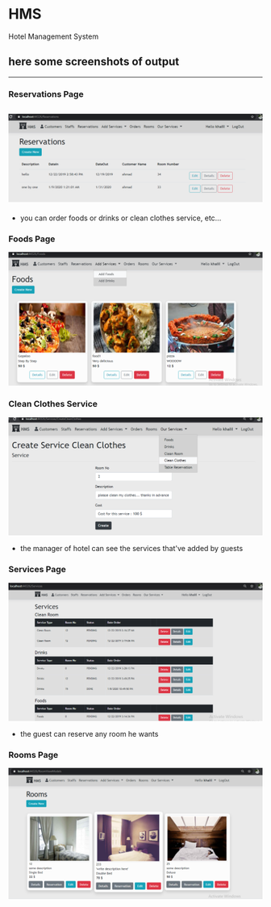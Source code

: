 # HMS
Hotel Management System

## here some screenshots of output
------------------------------------------------------------
### Reservations Page
![alt text](https://github.com/KHkhalaf/HMS/blob/master/HMS/screenshots/Screenshot_1.png)
---------------------------------------------------------------
- you can order foods or drinks or clean clothes service, etc...
### Foods Page
![alt text](https://github.com/KHkhalaf/HMS/blob/master/HMS/screenshots/Screenshot_2.png)
### Clean Clothes Service
![alt text](https://github.com/KHkhalaf/HMS/blob/master/HMS/screenshots/Screenshot_5.png)
- the manager of hotel can see the services that've added by guests
### Services Page
![alt text](https://github.com/KHkhalaf/HMS/blob/master/HMS/screenshots/Screenshot_3.png)
- the guest can reserve any room he wants
### Rooms Page
![alt text](https://github.com/KHkhalaf/HMS/blob/master/HMS/screenshots/Screenshot_4.png)
